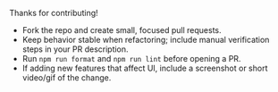 Thanks for contributing!

- Fork the repo and create small, focused pull requests.
- Keep behavior stable when refactoring; include manual verification steps in your PR description.
- Run `npm run format` and `npm run lint` before opening a PR.
- If adding new features that affect UI, include a screenshot or short video/gif of the change.